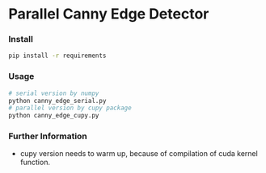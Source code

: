 # Parallel Canny Edge Detector
### Install
```bash
pip install -r requirements
```

### Usage
```bash
# serial version by numpy
python canny_edge_serial.py
# parallel version by cupy package
python canny_edge_cupy.py
```

### Further Information
- cupy version needs to warm up, because of compilation of cuda kernel function.